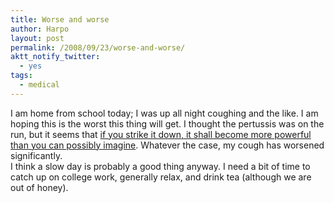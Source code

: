 ```yaml
---
title: Worse and worse
author: Harpo
layout: post
permalink: /2008/09/23/worse-and-worse/
aktt_notify_twitter:
  - yes
tags:
  - medical
---
```

I am home from school today; I was up all night coughing and the like. I am hoping this is the worst this thing will get. I thought the pertussis was on the run, but it seems that <a href="http://en.wikipedia.org/wiki/Obi-Wan#A_New_Hope" target="_blank">if you strike it down, it shall become more powerful than you can possibly imagine</a>. Whatever the case, my cough has worsened significantly.  
I think a slow day is probably a good thing anyway. I need a bit of time to catch up on college work, generally relax, and drink tea (although we are out of honey).